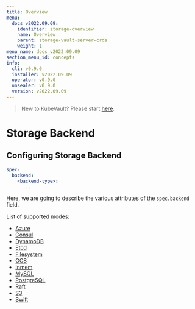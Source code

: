 ```yaml
---
title: Overview
menu:
  docs_v2022.09.09:
    identifier: storage-overview
    name: Overview
    parent: storage-vault-server-crds
    weight: 1
menu_name: docs_v2022.09.09
section_menu_id: concepts
info:
  cli: v0.9.0
  installer: v2022.09.09
  operator: v0.9.0
  unsealer: v0.9.0
  version: v2022.09.09
---
```


> New to KubeVault? Please start [here](/docs/v2022.09.09/concepts/README).

# Storage Backend

## Configuring Storage Backend

```yaml
spec:
  backend:
    <backend-type>:
      ...
```

Here, we are going to describe the various attributes of the `spec.backend` field.

List of supported modes:

- [Azure](/docs/v2022.09.09/concepts/vault-server-crds/storage/azure)
- [Consul](/docs/v2022.09.09/concepts/vault-server-crds/storage/consul)
- [DynamoDB](/docs/v2022.09.09/concepts/vault-server-crds/storage/dynamodb)
- [Etcd](/docs/v2022.09.09/concepts/vault-server-crds/storage/etcd)
- [Filesystem](/docs/v2022.09.09/concepts/vault-server-crds/storage/filesystem)
- [GCS](/docs/v2022.09.09/concepts/vault-server-crds/storage/gcs)
- [Inmem](/docs/v2022.09.09/concepts/vault-server-crds/storage/inmem)
- [MySQL](/docs/v2022.09.09/concepts/vault-server-crds/storage/mysql)
- [PostgreSQL](/docs/v2022.09.09/concepts/vault-server-crds/storage/postgresql)
- [Raft](/docs/v2022.09.09/concepts/vault-server-crds/storage/raft)
- [S3](/docs/v2022.09.09/concepts/vault-server-crds/storage/s3)
- [Swift](/docs/v2022.09.09/concepts/vault-server-crds/storage/swift)

